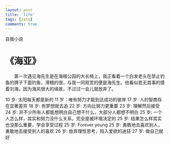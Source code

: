 ```yaml
---
layout: post
title: 'life'
tags: [zatu]
comments: true
---
```


自我小说

# 《海亚》

&emsp;&emsp;第一次遇见海先生是在海根公园的大长椅上，我正看着一个白发老头在禁止钓鱼的牌子下面钓鱼，滑稽的很，与我一同观赏的便是海先生。他看似若无其事的摸着刘海，因为海风很大的缘故，不过过一会儿就放弃了。

10 岁: 太阳每天都是新的
11 岁：唯有努力才能到达成功的彼岸
17 岁: 人的智商存在显著差异
18 岁: 有梦想就去追
22 岁: 方向比努力更重要
23 岁: 理解然后接受
24 岁: 并不少所有人都能想明白自己想干什么，大部分人都想不明白
25 岁: 一个人怎么样，其实和努力没什么关系，完全是被环境决定的
25 岁: 结果怎么样其实也没那么重要，学会享受过程
25 岁: Forever young
25 岁: 勇敢地去喜欢别人，勇敢地去接受别人的喜欢
26 岁: 放弃理性思考，陷入爱欲的迷狂
27 岁: 做自己就好
